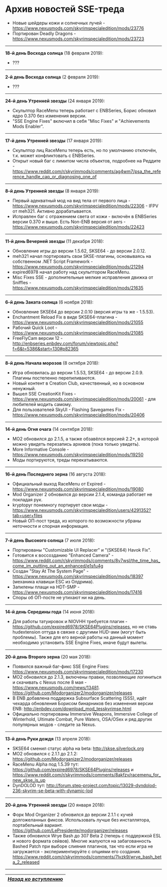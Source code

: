 # Архив новостей SSE-треда

+ Новые шейдеры кожи и солнечных лучей - https://www.nexusmods.com/skyrimspecialedition/mods/23776
+ Портирован Deadly Dragons - https://www.nexusmods.com/skyrimspecialedition/mods/23723

------

**18-й день Восхода солнца** (18 февраля 2019):
+ ???

------

**2-й день Восхода солнца** (2 февраля 2019):
+ ???

------

**24-й день Утренней звезды** (24 января 2019):
+ Скульптор RaceMenu теперь работает с ENBSeries, Борис обновил ядро 0.370 без изменения версии.
+ "SSE Engine Fixes" включил в себя "Misc Fixes" и "Achievements Mods Enabler".

------

**17-й день Утренней звезды** (17 января 2019):
+ Скульптор лиц RaceMenu теперь есть, но по умолчанию отключён, т.к. может конфликтовать с ENBSeries.
+ Открыт новый баг с лимитом числа объектов, подробнее на Реддите - https://www.reddit.com/r/skyrimmods/comments/ag4wm7/psa_the_reference_handle_cap_or_diagnosing_one_of

------

**8-й день Утренней звезды** (8 января 2019):
+ Первый адекватный мод на вид тела от первого лица - https://www.nexusmods.com/skyrimspecialedition/mods/22306 - IFPV от meh321. Активно дорабатывается.
+ Исправлен баг с отражением света от кожи - включён в ENBSeries версии 0.370 и выше. Есть Non-ENB версия от aers - https://www.nexusmods.com/skyrimspecialedition/mods/22423

------

**11-й день Вечерней звезды** (11 декабря 2018):
+ Обновление игры до версии 1.5.62, SKSE64 - до версии 2.0.12.
+ meh321 начал портировать свои SKSE-плагины, основываясь на собственном .NET Script Framework - https://www.nexusmods.com/skyrimspecialedition/mods/21294
+ expired6978 начал работу над скульптором RaceMenu.
+ Misc Fixes SSE - дополнительные мелкие исправления движка от Sniffles - https://www.nexusmods.com/skyrimspecialedition/mods/21635

------

**6-й день Заката солнца** (6 ноября 2018):
+ Обновление SKSE64 до версии 2.0.10 (версия игры та же - 1.5.53).
+ Enchantment Reload Fix в виде SKSE64-плагина - https://www.nexusmods.com/skyrimspecialedition/mods/21055
+ Рабочий Quick Loot - https://www.nexusmods.com/skyrimspecialedition/mods/21085
+ FreeFlyCam версии 12 - http://enbseries.enbdev.com/forum/viewtopic.php?f=6&t=5386&start=130#p82365

------

**8-й день Начала морозов** (8 октября 2018):
+ Игра обновилась до версии 1.5.53, SKSE64 - до версии 2.0.9. Плагины постепенно перепиливаются.
+ Новый контент в Creation Club, качественный, но в основном ненужный.
+ Вышел SSE CreationKit Fixes - https://www.nexusmods.com/skyrimspecialedition/mods/20061 - для любителей модить самому.
+ Для пользователей SkyUI - Flashing Savegames Fix - https://www.nexusmods.com/skyrimspecialedition/mods/20406

------

**14-й день Огня очага** (14 сентября 2018):
+ MO2 обновился до 2.1.5, а также обзавёлся версией 2.2+, в которой можно увидеть перезапись архивов (пока только увидеть).
+ More Informative Console - https://www.nexusmods.com/skyrimspecialedition/mods/19250
+ Моды портируются, треды перекатываются.

------

**16-й день Последнего зерна** (16 августа 2018):
+ Официальный выход RaceMenu от Expired - https://www.nexusmods.com/skyrimspecialedition/mods/19080
+ Mod Organizer 2 обновился до версии 2.1.4, команда работает не покладая рук.
+ kryptopyr понемногу портирует свои моды - https://www.nexusmods.com/skyrimspecialedition/users/4291352?tab=user+files
+ Новый ОП-пост треда, из которого по возможности убраны неточности и спорная информация.

------

**7-й день Высокого солнца** (7 июля 2018):
+ Портированы "Customizable UI Replacer" и "(SKSE64) Havok Fix".
+ Готовится к воссозданию "Enhanced Camera" - https://www.reddit.com/r/skyrimmods/comments/8v7wsl/the_time_has_come_im_putting_out_an_enhanced/e1sfu4g
+ Создан "Stay At The System Page" - https://www.nexusmods.com/skyrimspecialedition/mods/18397 (механика клавиши ESC из Олдрима).
+ Запилены плащи на HDT-SMP - https://www.nexusmods.com/skyrimspecialedition/mods/17416
+ Споры об ОП-посте не утихают ни на день.

------

**14-й день Середины года** (14 июня 2018):
+ Для работы татуировок и NIOVHH требуется плагин - https://github.com/expired6978/SKSE64Plugins/releases, но не ставь hudextension оттуда в связке с другими HUD-ами (могут быть проблемы). Также для его верной работы на данный момент необходимо установить SSE Engine Fixes, иначе будут вылеты.

------

**20-й день Второго зерна** (20 мая 2018):
+ Появился важный баг-фикс SSE Engine Fixes: https://www.nexusmods.com/skyrimspecialedition/mods/17230
+ MO2 обновился до 2.1.3, включены правки, позволяющие логиниться и скачивать с Nexus после 8 мая - https://www.nexusmods.com/news/13481. https://github.com/Modorganizer2/modorganizer/releases
+ В ENB добавлена поддержка Subsurface Scattering (SSS), идёт чехарда обновления Борисом бинарников без изменения версии ENB: http://enbdev.com/download_mod_tesskyrimse.html
+ Официально портированы Immersive Weapons, Immersive College of Winterhold, Ultimate Combat, Pure Waters, OSA/OSex и ряд других популярных модов - следите за Nexus.

------

**13-й день Руки дождя** (13 апреля 2018):
+ SKSE64 сменил статус alpha на beta: http://skse.silverlock.org
+ MO2 обновился с 2.1.1 до 2.1.2: https://github.com/Modorganizer2/modorganizer/releases
+ RaceMenu Alpha под 1.5.39 тут: https://github.com/expired6978/SKSE64Plugins/releases и https://www.reddit.com/r/skyrimmods/comments/8akfzv/racemenu_for_new_skse_is_up
+ DynDOLOD тут: http://forum.step-project.com/topic/13029-dyndolod-236-skyrim-se-beta-with-dynamic-lod

------

**20-й день Утренней звезды** (20 января 2018):
+ Форк Mod Organizer 2 обновился до версии 2.1.1 с кучей долгожеланных фиксов. Использовать лучше без инсталлятора, портабельный вариант. https://github.com/LePresidente/modorganizer/releases
+ Также обновился Wrye Bash до 307 Beta 2 (теперь с поддержкой ESL и нового формата сейвов). Многие жалуются на забагованность Bashed Patch при выборе слияния плагинов, так что если игра не загружается - экспериментируйте с опциями его создания. https://www.reddit.com/r/skyrimmods/comments/7lvzk9/wrye_bash_beta_2_released

------

|[*Назад ко вступлению*](../00_Вступление.md)|
|:---:|
